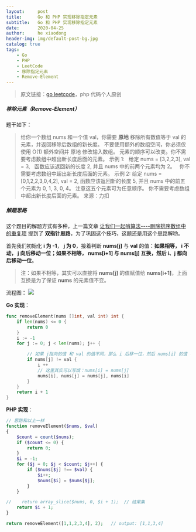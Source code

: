 ```yaml
---
layout:     post
title:      Go 和 PHP 实现移除指定元素
subtitle:   Go 和 PHP 实现移除指定元素
date:       2020-04-25
author:     he xiaodong
header-img: img/default-post-bg.jpg
catalog: true
tags:
    - Go
    - PHP
    - LeetCode
    - 移除指定元素
    - Remove-Element
---
```


> 原文链接：[go leetcode](https://github.com/wx-satellite/go-leetcode)，php 代码个人原创

##### 移除元素（Remove-Element）
题干如下：
>给你一个数组 nums 和一个值 val，你需要 **原地** 移除所有数值等于 val 的元素，并返回移除后数组的新长度。
不要使用额外的数组空间，你必须仅使用 O(1) 额外空间并 原地 修改输入数组。
元素的顺序可以改变。你不需要考虑数组中超出新长度后面的元素。
示例 1:
&nbsp;&nbsp;给定 nums = [3,2,2,3], val = 3,
&nbsp;&nbsp;函数应该返回新的长度 2, 并且 nums 中的前两个元素均为 2。
&nbsp;&nbsp;你不需要考虑数组中超出新长度后面的元素。
示例 2:
给定 nums = [0,1,2,2,3,0,4,2], val = 2,
函数应该返回新的长度 5, 并且 nums 中的前五个元素为 0, 1, 3, 0, 4。
注意这五个元素可为任意顺序。
你不需要考虑数组中超出新长度后面的元素。
来源：力扣

##### 解题思路
这个题目的解题方式有多种，上一篇文章 [让我们一起啃算法----删除排序数组中的重复项](https://learnku.com/articles/43366 "让我们一起啃算法----删除排序数组中的重复项") 提到了 **双指针思路**，为了巩固这个技巧，这题还是用这个思路解哟。

首先我们初始化 **i 为 -1**， **j 为 0**，接着判断 **nums[j]** 与 **val** 的值：**如果相等， i 不动， j 向后移动一位；如果不相等， nums[i+1] 与 nums[j] 互换，然后 i、j 都向后移动一位**。
> 注：如果不相等，其实可以直接将 **nums[j]** 的值赋值给 **nums[i+1]**，上面互换是为了保证 **nums** 的元素值不变。

流程图：
![](https://cdn.learnku.com/uploads/images/202004/20/21280/qfV6mHCoDP.jpg!large)

**Go 实现**：
```go
func removeElement(nums []int, val int) int {
    if len(nums) <= 0 {
        return 0
    }
    i := -1
    for j := 0; j < len(nums); j++ {

        // 如果 j指向的值 和 val 的值不同，那么 i 后移一位，然后 nums[i] 的值 与 nums[j] 的值 互换
        if nums[j] != val {
            i ++
            // 这里其实可以写成：nums[i] = nums[j]
            nums[i], nums[j] = nums[j], nums[i]
        }
    }
    return i + 1
}
```

**PHP 实现**：
```php
// 思路和以上一样
function removeElement($nums, $val)
{
    $count = count($nums);
    if ($count <= 0) {
        return 0;
    }
    $i = -1;
    for ($j = 0; $j < $count; $j++) {
        if ($nums[$j] !== $val) {
            $i++;
            $nums[$i] = $nums[$j];
        }
    }

//    return array_slice($nums, 0, $i + 1);  // 结果集
    return $i + 1;
}

return removeElement([1,1,2,3,4], 2);   // output: [1,1,3,4]
```
